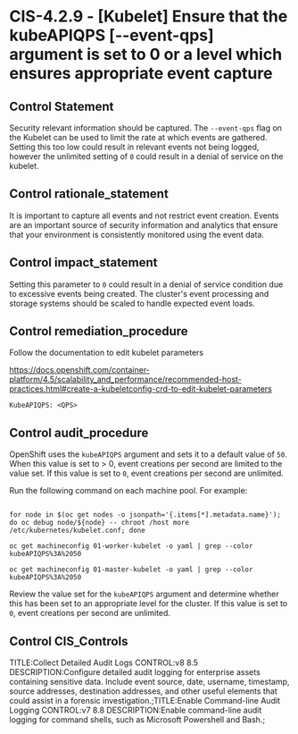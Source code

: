 # CIS-4.2.9 - \[Kubelet\] Ensure that the kubeAPIQPS [--event-qps] argument is set to 0 or a level which ensures appropriate event capture

## Control Statement

Security relevant information should be captured. The `--event-qps` flag on the Kubelet can be used to limit the rate at which events are gathered. Setting this too low could result in relevant events not being logged, however the unlimited setting of `0` could result in a denial of service on the kubelet.

## Control rationale_statement

It is important to capture all events and not restrict event creation. Events are an important source of security information and analytics that ensure that your environment is consistently monitored using the event data.

## Control impact_statement

Setting this parameter to `0` could result in a denial of service condition due to excessive events being created. The cluster's event processing and storage systems should be scaled to handle expected event loads.

## Control remediation_procedure

Follow the documentation to edit kubelet parameters

https://docs.openshift.com/container-platform/4.5/scalability_and_performance/recommended-host-practices.html#create-a-kubeletconfig-crd-to-edit-kubelet-parameters

```
KubeAPIQPS: <QPS>
```

## Control audit_procedure

OpenShift uses the `kubeAPIQPS` argument and sets it to a default value of `50`. When this value is set to > 0, event creations per second are limited to the value set. If this value is set to `0`, event creations per second are unlimited.

Run the following command on each machine pool. For example:

```

for node in $(oc get nodes -o jsonpath='{.items[*].metadata.name}'); do oc debug node/${node} -- chroot /host more /etc/kubernetes/kubelet.conf; done

oc get machineconfig 01-worker-kubelet -o yaml | grep --color kubeAPIQPS%3A%2050

oc get machineconfig 01-master-kubelet -o yaml | grep --color kubeAPIQPS%3A%2050
```

Review the value set for the `kubeAPIQPS` argument and determine whether this has been set to an appropriate level for the cluster. If this value is set to `0`, event creations per second are unlimited.

## Control CIS_Controls

TITLE:Collect Detailed Audit Logs CONTROL:v8 8.5 DESCRIPTION:Configure detailed audit logging for enterprise assets containing sensitive data. Include event source, date, username, timestamp, source addresses, destination addresses, and other useful elements that could assist in a forensic investigation.;TITLE:Enable Command-line Audit Logging CONTROL:v7 8.8 DESCRIPTION:Enable command-line audit logging for command shells, such as Microsoft Powershell and Bash.;
